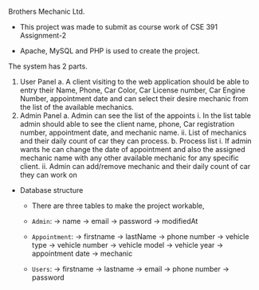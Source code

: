 Brothers Mechanic Ltd.

- This project was made to submit as course work of CSE 391 Assignment-2

- Apache, MySQL and PHP is used to create the project.
      
The system has 2 parts.
  1. User Panel
      a. A client visiting to the web application should be able to entry their Name, Phone, Car Color, Car License number, Car Engine Number, appointment date 
          and can select their desire mechanic from the list of the available mechanics. 
  2. Admin Panel
      a. Admin can see the list of the appoints
        i. In the list table admin should able to see the client name, phone, Car  registration number, appointment date, and mechanic name.
        ii. List of mechanics and their daily count of car they can process.
    b. Process list 
        i. If admin wants he can change the date of appointment and also the assigned mechanic name with any other available mechanic for any  specific client.
        ii. Admin can add/remove mechanic and their daily count of car they can work on

- Database structure

  - There are three tables to make the project workable,
  - `Admin`:
    → name
    → email
    → password
    → modifiedAt
    
  - `Appointment`:
    → firstname
    → lastName
    → phone number
    → vehicle type
    → vehicle number
    → vehicle model
    → vehicle year
    → appointment date
    → mechanic
    
  - `Users`:
    → firstname
    → lastname
    → email
    → phone number
    → password
